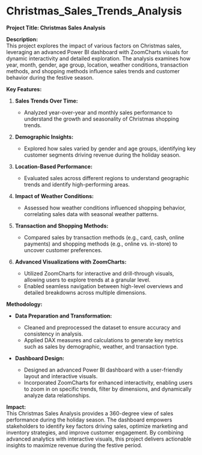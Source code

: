 # Christmas_Sales_Trends_Analysis
**Project Title: Christmas Sales Analysis**  

**Description:**  
This project explores the impact of various factors on Christmas sales, leveraging an advanced Power BI dashboard with ZoomCharts visuals for dynamic interactivity and detailed exploration. The analysis examines how year, month, gender, age group, location, weather conditions, transaction methods, and shopping methods influence sales trends and customer behavior during the festive season.  

**Key Features:**  
1. **Sales Trends Over Time:**  
   - Analyzed year-over-year and monthly sales performance to understand the growth and seasonality of Christmas shopping trends.  

2. **Demographic Insights:**  
   - Explored how sales varied by gender and age groups, identifying key customer segments driving revenue during the holiday season.  

3. **Location-Based Performance:**  
   - Evaluated sales across different regions to understand geographic trends and identify high-performing areas.  

4. **Impact of Weather Conditions:**  
   - Assessed how weather conditions influenced shopping behavior, correlating sales data with seasonal weather patterns.  

5. **Transaction and Shopping Methods:**  
   - Compared sales by transaction methods (e.g., card, cash, online payments) and shopping methods (e.g., online vs. in-store) to uncover customer preferences.  

6. **Advanced Visualizations with ZoomCharts:**  
   - Utilized ZoomCharts for interactive and drill-through visuals, allowing users to explore trends at a granular level.  
   - Enabled seamless navigation between high-level overviews and detailed breakdowns across multiple dimensions.  

**Methodology:**  
- **Data Preparation and Transformation:**  
   - Cleaned and preprocessed the dataset to ensure accuracy and consistency in analysis.  
   - Applied DAX measures and calculations to generate key metrics such as sales by demographic, weather, and transaction type.  

- **Dashboard Design:**  
   - Designed an advanced Power BI dashboard with a user-friendly layout and interactive visuals.  
   - Incorporated ZoomCharts for enhanced interactivity, enabling users to zoom in on specific trends, filter by dimensions, and dynamically analyze data relationships.  

**Impact:**  
This Christmas Sales Analysis provides a 360-degree view of sales performance during the holiday season. The dashboard empowers stakeholders to identify key factors driving sales, optimize marketing and inventory strategies, and improve customer engagement. By combining advanced analytics with interactive visuals, this project delivers actionable insights to maximize revenue during the festive period.


